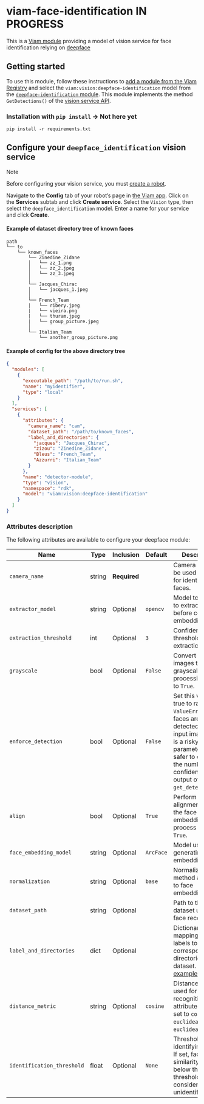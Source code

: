 # viam-face-identification **IN PROGRESS**

This is a [Viam module](https://docs.viam.com/extend/modular-resources/) providing a model of vision service for face identification relying on [deepface](https://github.com/serengil/deepface)

## Getting started

To use this module, follow these instructions to [add a module from the Viam Registry](https://docs.viam.com/modular-resources/configure/#add-a-module-from-the-viam-registry) and select the `viam:vision:deepface-identification` model from the [`deepface-identification` module](https://app.viam.com/module/viam/deepface_identification).
This module implements the method `GetDetections()` of the [vision service API](https://docs.viam.com/services/vision/#api).

### Installation with `pip install` -> Not here yet

```
pip install -r requirements.txt
```

## Configure your `deepface_identification` vision service

> [!NOTE]  
> Before configuring your vision service, you must [create a robot](https://docs.viam.com/manage/fleet/robots/#add-a-new-robot).

Navigate to the **Config** tab of your robot’s page in [the Viam app](https://app.viam.com/). Click on the **Services** subtab and click **Create service**. Select the `Vision` type, then select the `deepface_identification` model. Enter a name for your service and click **Create**.


#### Example of dataset directory tree of known faces
```
path
└── to
    └── known_faces
        └── Zinedine_Zidane
        │   └── zz_1.png
        │   └── zz_2.jpeg
        │   └── zz_3.jpeg
        │ 
        └── Jacques_Chirac
        │   └── jacques_1.jpeg
        │
        └── French_Team
        |   └── ribery.jpeg
        |   └── vieira.png
        |   └── thuram.jpeg
        |   └── group_picture.jpeg
        │ 
        └── Italian_Team
            └── another_group_picture.png
```

#### Example of config for the above directory tree

```json
{
  "modules": [
    {
      "executable_path": "/path/to/run.sh",
      "name": "myidentifier",
      "type": "local"
    }
  ],
  "services": [
    {
      "attributes": {
        "camera_name": "cam",
        "dataset_path": "/path/to/known_faces",
        "label_and_directories": {
          "jacques": "Jacques_Chirac",
          "zizou": "Zinedine_Zidane",
          "Bleus": "French_Team",
          "Azzurri": "Italian_Team"
        }
      },
      "name": "detector-module",
      "type": "vision",
      "namespace": "rdk",
      "model": "viam:vision:deepface-identification"
    }
  ]
}
```

### Attributes description

The following attributes are available to configure your deepface module:


| Name                       | Type   | Inclusion    | Default | Description                                                                                  |
| -------------------------- | ------ | ------------ | ------- | -------------------------------------------------------------------------------------------- |
| `camera_name`              | string | **Required** |         | Camera name to be used as input for identifying faces.                                        |
| `extractor_model`          | string | Optional     | `opencv`| Model to be used to extract faces before computing embedding.                                 |
| `extraction_threshold`     | int    | Optional     | `3`     | Confidence threshold for face extraction.                                                    |
| `grayscale`                | bool   | Optional     | `False` | Convert input images to grayscale before processing if set to `True`.                         |
| `enforce_detection`        | bool   | Optional     | `False` | Set this value to true to raise a `ValueError` if no faces are detected in the input image. This is a risky parameter; it is safer to check the number and confidence of the output of `get_detections()`. |
| `align`                    | bool   | Optional     | `True`  | Perform facial alignment during the face embedding process if set to `True`.                   |
| `face_embedding_model`     | string | Optional     | `ArcFace`| Model used for generating face embeddings.                                                   |
| `normalization`            | string | Optional     | `base`  | Normalization method applied to face embeddings. |
| `dataset_path`             | string | Optional     |        | Path to the dataset used for face recognition.                                               |
| `label_and_directories`    | dict   | Optional     |         | Dictionary mapping class labels to corresponding directories in the dataset. See [example](#example-of-tree-file).                |
| `distance_metric`          | string | Optional     | `cosine`| Distance metric used for face recognition. This attribute can be set to `cosine`, `euclidean` and `euclidean_l2`.                                                  |
| `identification_threshold` | float  | Optional     | `None`  | Threshold for identifying faces. If set, faces with similarity scores below this threshold are considered unidentified. |
